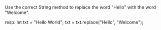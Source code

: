 Use the correct String method to replace the word "Hello" with the word "Welcome".

resp:
let txt = "Hello World";
txt = txt.replace("Hello", "Welcome");